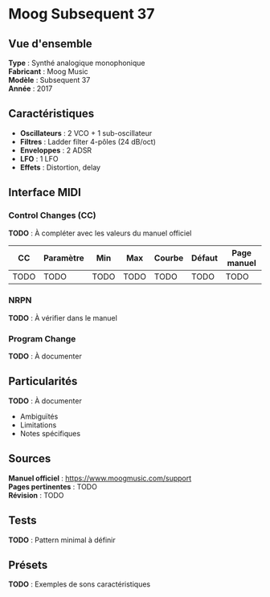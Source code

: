 # Moog Subsequent 37

## Vue d'ensemble

**Type** : Synthé analogique monophonique  
**Fabricant** : Moog Music  
**Modèle** : Subsequent 37  
**Année** : 2017  

## Caractéristiques

- **Oscillateurs** : 2 VCO + 1 sub-oscillateur
- **Filtres** : Ladder filter 4-pôles (24 dB/oct)
- **Enveloppes** : 2 ADSR
- **LFO** : 1 LFO
- **Effets** : Distortion, delay

## Interface MIDI

### Control Changes (CC)

**TODO** : À compléter avec les valeurs du manuel officiel

| CC | Paramètre | Min | Max | Courbe | Défaut | Page manuel |
|----|-----------|-----|-----|--------|--------|-------------|
| TODO | TODO | TODO | TODO | TODO | TODO | TODO |

### NRPN

**TODO** : À vérifier dans le manuel

### Program Change

**TODO** : À documenter

## Particularités

**TODO** : À documenter
- Ambiguïtés
- Limitations
- Notes spécifiques

## Sources

**Manuel officiel** : https://www.moogmusic.com/support  
**Pages pertinentes** : TODO  
**Révision** : TODO  

## Tests

**TODO** : Pattern minimal à définir

## Présets

**TODO** : Exemples de sons caractéristiques


